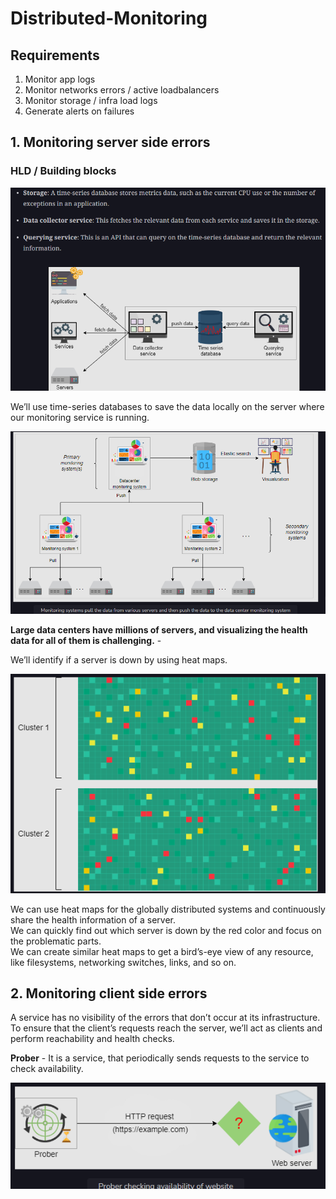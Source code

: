 # Distributed-Monitoring

## Requirements

1. Monitor app logs
2. Monitor networks errors / active loadbalancers
3. Monitor storage / infra load logs
4. Generate alerts on failures

## 1. Monitoring server side errors

### HLD / Building blocks

![alt text](PNG/dm1.PNG "Title")  

We’ll use time-series databases to save the data locally on the server where our monitoring service is running.  

![alt text](PNG/dm2.PNG "Title") 

**Large data centers have millions of servers, and visualizing the health data for all of them is challenging.** - 

We’ll identify if a server is down by using heat maps.  

![alt text](PNG/dm3.PNG "Title")   

We can use heat maps for the globally distributed systems and continuously share the health information of a server.  
We can quickly find out which server is down by the red color and focus on the problematic parts.  
We can create similar heat maps to get a bird’s-eye view of any resource, like filesystems, networking switches, links, and so on.  

## 2. Monitoring client side errors  

A service has no visibility of the errors that don’t occur at its infrastructure.  
To ensure that the client’s requests reach the server, we’ll act as clients and perform reachability and health checks.  

**Prober** - It is a service, that periodically sends requests to the service to check availability.  

![alt text](PNG/dm4.PNG "Title")   

